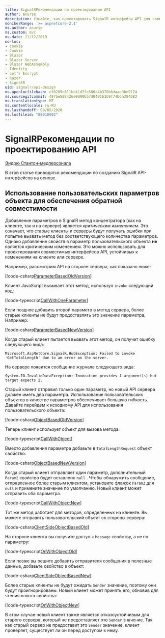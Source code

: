 ```yaml
---
title: SignalRРекомендации по проектированию API
author: anurse
description: Узнайте, как проектировать SignalR интерфейсы API для совместимости с различными версиями приложения.
monikerRange: '>= aspnetcore-2.1'
ms.author: anurse
ms.custom: mvc
ms.date: 11/12/2019
no-loc:
- cookie
- Cookie
- Blazor
- Blazor Server
- Blazor WebAssembly
- Identity
- Let's Encrypt
- Razor
- SignalR
uid: signalr/api-design
ms.openlocfilehash: ef0285c611bd41d7fe686a4b370b6daae9be9174
ms.sourcegitcommit: 497be502426e9d90bb7d0401b1b9f74b6a384682
ms.translationtype: MT
ms.contentlocale: ru-RU
ms.lasthandoff: 08/08/2020
ms.locfileid: "88018992"
---
```

# <a name="no-locsignalr-api-design-considerations"></a>SignalRРекомендации по проектированию API

[Эндрю Стантон-медперсонала](https://twitter.com/anurse)

В этой статье приводятся рекомендации по созданию SignalR API-интерфейсов на основе.

## <a name="use-custom-object-parameters-to-ensure-backwards-compatibility"></a>Использование пользовательских параметров объекта для обеспечения обратной совместимости

Добавление параметров в SignalR метод концентратора (как на клиенте, так и на сервере) является *критическим изменением*. Это означает, что старые клиенты и серверы будут получать ошибки при попытке вызвать метод без соответствующего количества параметров. Однако добавление свойств в параметр пользовательского объекта **не** является критическим изменением. Это можно использовать для проектирования совместимых интерфейсов API, устойчивых к изменениям на клиенте или сервере.

Например, рассмотрим API на стороне сервера, как показано ниже:

[!code-csharp[ParameterBasedOldVersion](api-design/sample/Samples.cs?name=ParameterBasedOldVersion)]

Клиент JavaScript вызывает этот метод, используя `invoke` следующий код:

[!code-typescript[CallWithOneParameter](api-design/sample/Samples.ts?name=CallWithOneParameter)]

Если позднее добавить второй параметр в метод сервера, более старые клиенты не будут предоставлять это значение параметра. Например:

[!code-csharp[ParameterBasedNewVersion](api-design/sample/Samples.cs?name=ParameterBasedNewVersion)]

Когда старый клиент пытается вызвать этот метод, он получит ошибку следующего вида:

```
Microsoft.AspNetCore.SignalR.HubException: Failed to invoke 'GetTotalLength' due to an error on the server.
```

На сервере появится сообщение журнала следующего вида:

```
System.IO.InvalidDataException: Invocation provides 1 argument(s) but target expects 2.
```

Старый клиент отправил только один параметр, но новый API сервера должен иметь два параметра. Использование пользовательских объектов в качестве параметров обеспечивает большую гибкость. Давайте перейдем к исходному API для использования пользовательского объекта:

[!code-csharp[ObjectBasedOldVersion](api-design/sample/Samples.cs?name=ObjectBasedOldVersion)]

Теперь клиент использует объект для вызова метода:

[!code-typescript[CallWithObject](api-design/sample/Samples.ts?name=CallWithObject)]

Вместо добавления параметра добавьте в `TotalLengthRequest` объект свойство:

[!code-csharp[ObjectBasedNewVersion](api-design/sample/Samples.cs?name=ObjectBasedNewVersion&highlight=4,9-13)]

Когда старый клиент отправляет один параметр, дополнительный `Param2` свойство будет оставлено `null` . Чтобы обнаружить сообщение, отправленное более старым клиентом, установите флажок `Param2` для `null` и примените значение по умолчанию. Новый клиент может отправить оба параметра.

[!code-typescript[CallWithObjectNew](api-design/sample/Samples.ts?name=CallWithObjectNew)]

Тот же метод работает для методов, определенных на клиенте. Вы можете отправить пользовательский объект со стороны сервера:

[!code-csharp[ClientSideObjectBasedOld](api-design/sample/Samples.cs?name=ClientSideObjectBasedOld)]

На стороне клиента вы получите доступ к `Message` свойству, а не по параметру:

[!code-typescript[OnWithObjectOld](api-design/sample/Samples.ts?name=OnWithObjectOld)]

Если позже вы решите добавить отправителя сообщения в полезные данные, добавьте свойство в объект:

[!code-csharp[ClientSideObjectBasedNew](api-design/sample/Samples.cs?name=ClientSideObjectBasedNew&highlight=5)]

Более старые клиенты не будут ожидать `Sender` значение, поэтому они будут проигнорированы. Новый клиент может принять его, обновив для чтения нового свойства:

[!code-typescript[OnWithObjectNew](api-design/sample/Samples.ts?name=OnWithObjectNew&highlight=2-5)]

В этом случае новый клиент также является отказоустойчивым для старого сервера, который не предоставляет это `Sender` значение. Так как старый сервер не предоставит это `Sender` значение, клиент проверяет, существует ли он перед доступом к нему.
